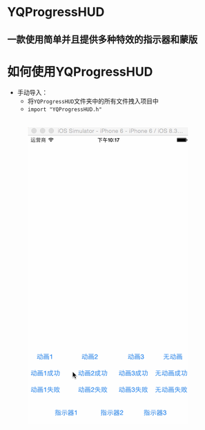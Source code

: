 # YQProgressHUD
## 一款使用简单并且提供多种特效的指示器和蒙版<br>
# 如何使用YQProgressHUD
* 手动导入：
  * 将`YQProgressHUD`文件夹中的所有文件拽入项目中
  * `import "YQProgressHUD.h"`
  <br><br><br>
![](https://github.com/yqDai/YQProgressHUD/raw/master/YQProgressHUD.gif)

